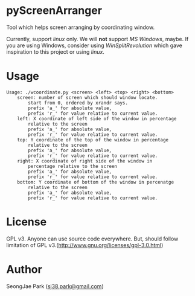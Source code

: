 # pyScreenArranger

Tool which helps screen arranging by coordinating window.

Currently, support _linux_ only. We will __not__ support _MS Windows_, maybe.
If you are using Windows, consider using _WinSplitRevolution_ which gave
inspiration to this project or using _linux_.

# Usage
```
Usage: ./wcoordinate.py <screen> <left> <top> <right> <bottom>
    screen: number of screen which should window locate.
        start from 0, ordered by xrandr says.
        prefix 'a_' for absolute value,
        prefix 'r_' for value relative to current value.
    left: X coordinate of left side of the window in percentage
        relative to the screen
        prefix 'a_' for absolute value,
        prefix 'r_' for value relative to current value.
    top: Y coordinate of the top of the window in percentage
        relative to the screen
        prefix 'a_' for absolute value,
        prefix 'r_' for value relative to current value.
    right: X coordinate of right side of the window in
        percentage relative to the screen
        prefix 'a_' for absolute value,
        prefix 'r_' for value relative to current value.
    bottom: Y coordinate of bottom of the window in percenatge
        relative to the screen
        prefix 'a_' for absolute value,
        prefix 'r_' for value relative to current value.
```

# License
GPL v3.
Anyone can use source code everywhere. But, should follow limitation of GPL
v3.(http://www.gnu.org/licenses/gpl-3.0.html)

# Author
SeongJae Park (sj38.park@gmail.com)
